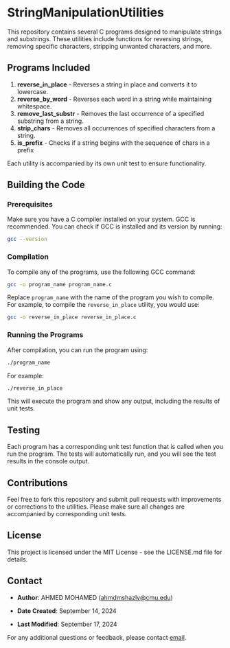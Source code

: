# StringManipulationUtilities

This repository contains several C programs designed to manipulate strings and substrings. These utilities include functions for reversing strings, removing specific characters, stripping unwanted characters, and more.

## Programs Included

1. **reverse_in_place** - Reverses a string in place and converts it to lowercase.
2. **reverse_by_word** - Reverses each word in a string while maintaining whitespace.
3. **remove_last_substr** - Removes the last occurrence of a specified substring from a string.
4. **strip_chars** - Removes all occurrences of specified characters from a string.
5. **is_prefix** - Checks if a string begins with the sequence of chars in a prefix

Each utility is accompanied by its own unit test to ensure functionality.

## Building the Code

### Prerequisites

Make sure you have a C compiler installed on your system. GCC is recommended. You can check if GCC is installed and its version by running:

```bash
gcc --version
```

### Compilation
To compile any of the programs, use the following GCC command:

```bash
gcc -o program_name program_name.c
```

Replace `program_name` with the name of the program you wish to compile. For example, to compile the `reverse_in_place` utility, you would use:

```bash
gcc -o reverse_in_place reverse_in_place.c
```

### Running the Programs

After compilation, you can run the program using:

```bash
./program_name
```

For example:

```bash
./reverse_in_place
```
This will execute the program and show any output, including the results of unit tests.


## Testing
Each program has a corresponding unit test function that is called when you run the program. The tests will automatically run, and you will see the test results in the console output.

## Contributions
Feel free to fork this repository and submit pull requests with improvements or corrections to the utilities. Please make sure all changes are accompanied by corresponding unit tests.

## License
This project is licensed under the MIT License - see the LICENSE.md file for details.

## Contact
- **Author**: AHMED MOHAMED (ahmdmshazly@cmu.edu)


- **Date Created**: September 14, 2024

- **Last Modified**: September 17, 2024


For any additional questions or feedback, please contact [email](mailto:ahmdmshazly@cmu.edu).












